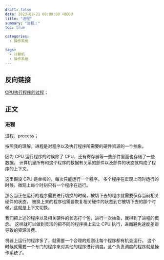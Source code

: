 ```yaml
---
draft: false
date: 2023-02-21 08:00:00 +0800
title: "进程"
summary: "进程；"
toc: true

categories:
  - 操作系统

tags:
  - 计算机
  - 操作系统
---
```


## 反向链接

[CPU执行程序的过程](/计算机/硬件/CPU执行程序的过程)；

## 正文

### 进程

进程、process；

按照我的理解，进程是对程序以及执行程序所需要的硬件资源的一个抽象。

因为 CPU 运行程序的时候除了 CPU，还有寄存器等一些部件里面也存储了一些数据。
计算机里所有和这个程序的数据有关系的部件以及部件的状态就构成了程序的上下文。

这里假设 CPU 是单核的，每次只能运行一个程序。
多个程序在宏观上同时运行的时候，微观上每个时刻只有一个程序在运行。

那么当正在运行的程序需要进行切换的时候，被切下去的程序就需要保存当前相关硬件的状态，
被换上来的程序也需要恢复相关硬件的状态到它被切下去的那个时候，这就是上下文切换。

我们把上述的程序以及相关硬件的状态打个包，进行一次抽象，就得到了进程的概念。
这样就可以做到灵活的把不同的程序换上去让 CPU 执行，进而避免速度差距导致的资源浪费。

机器上运行的程序多了，就需要一个合理的规则让每个程序都有机会运行。
这个时候就需要一个专门的程序来对其他的程序进行调度。这个负责调度的程序就是操作系统了。
